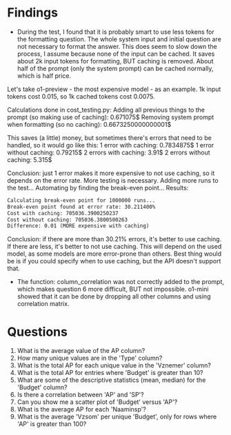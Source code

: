 # Findings
* During the test, I found that it is probably smart to use less tokens for the formatting question. The whole system input and initial question are not necessary to format the answer. This does seem to slow down the process, I assume because none of the input can be cached. It saves about 2k input tokens for formatting, BUT caching is removed. 
About half of the prompt (only the system prompt) can be cached normally, which is half price.

Let's take o1-preview - the most expensive model - as an example. 1k input tokens cost 0.015, so 1k cached tokens cost 0.0075.

Calculations done in cost_testing.py:
Adding all previous things to the prompt (so making use of caching): 0.671075$
Removing system prompt when formatting (so no caching): 0.6673250000000001$

This saves (a little) money, but sometimes there's errors that need to be handled, so it would go like this:
1 error with caching: 0.7834875$
1 error without caching: 0.79215$
2 errors with caching: 3.91$
2 errors without caching: 5.315$

Conclusion: just 1 error makes it more expensive to not use caching, so it depends on the error rate. More testing is necessary. Adding more runs to the test... Automating by finding the break-even point... Results:
```md
Calculating break-even point for 1000000 runs...
Break-even point found at error rate: 30.211400%
Cost with caching: 705036.3900250237
Cost without caching: 705036.3800500263
Difference: 0.01 (MORE expensive with caching)
```

Conclusion: if there are more than 30.21% errors, it's better to use caching. If there are less, it's better to not use caching. This will depend on the used model, as some models are more error-prone than others. Best thing would be is if you could specify when to use caching, but the API doesn't support that.

* The function: column_correlation was not correctly added to the prompt, which makes question 6 more difficult, BUT not impossible. o1-mini showed that it can be done by dropping all other columns and using correlation matrix.

# Questions
1. What is the average value of the AP column?
2. How many unique values are in the 'Type' column?
3. What is the total AP for each unique value in the 'Vznemer' column?
4. What is the total AP for entries where 'Budget' is greater than 10?
5. What are some of the descriptive statistics (mean, median) for the 'Budget' column?
6. Is there a correlation between 'AP' and 'SP'?
7. Can you show me a scatter plot of 'Budget' versus 'AP'?
8. What is the average AP for each 'Naaminsp'?
9. What is the average 'Vzsom' per unique 'Budget', only for rows where 'AP' is greater than 100?